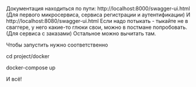 Документация находиться по пути: http://localhost:8000/swagger-ui.html (Для первого микросервиса, сервиса регистрации и аутентификации) И http://localhost:8080/swagger-ui.html
Если надо потыкать - тыкайте не в сваггере, у него какие-то глюки свои, можно в постмане попробовать.
(Для сервиса с заказами) Остальное можно вычитать там.

Чтобы запустить нужно соответственно

cd project/docker

docker-compose up

И всё!
